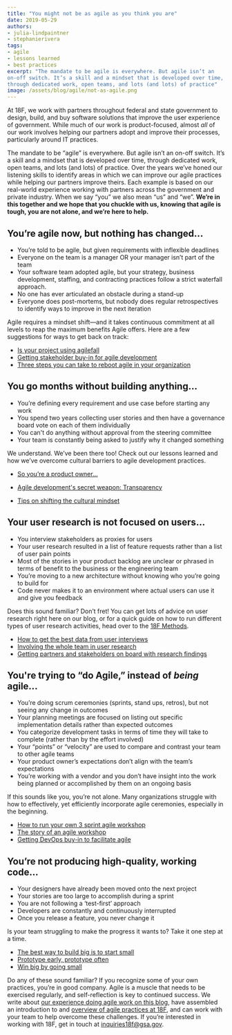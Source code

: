 ```yaml
---
title: "You might not be as agile as you think you are"
date: 2019-05-29
authors:
- julia-lindpaintner
- stephanierivera
tags:
- agile
- lessons learned
- best practices
excerpt: "The mandate to be agile is everywhere. But agile isn’t an
on-off switch. It’s a skill and a mindset that is developed over time,
through dedicated work, open teams, and lots (and lots) of practice"
image: /assets/blog/agile/not-as-agile.png
---
```


At 18F, we work with partners throughout federal and state government to
design, build, and buy software solutions that improve the user
experience of government. While much of our work is product-focused,
almost *all* of our work involves helping our partners adopt and improve
their processes, particularly around IT practices.

The mandate to be “agile” is everywhere. But agile isn’t an on-off
switch. It’s a skill and a mindset that is developed over time, through
dedicated work, open teams, and lots (and lots) of practice. Over the
years we’ve honed our listening skills to identify areas in which we can
improve our agile practices while helping our partners improve theirs.
Each example is based on our real-world experience working with partners
across the government and private industry. When we say “you” we also
mean “us” and “we”. **We’re in this together and we hope that you
chuckle with us, knowing that agile is tough, you are not alone, and
we’re here to help.**

## You’re agile now, but nothing has changed...

-   You’re told to be agile, but given requirements with inflexible deadlines
-   Everyone on the team is a manager OR your manager isn’t part of the team
-   Your software team adopted agile, but your strategy, business development, staffing, and contracting practices follow a strict waterfall approach.
-   No one has ever articulated an obstacle during a stand-up
-   Everyone does post-mortems, but nobody does regular retrospectives to identify ways to improve in the next iteration

Agile requires a mindset shift—and it takes continuous commitment at all
levels to reap the maximum benefits Agile offers. Here are a few
suggestions for ways to get back on track:

-   [Is your project using agilefall](https://18f.gsa.gov/2015/12/29/is-your-project-using-agilefall/)
-   [Getting stakeholder buy-in for agile development](https://18f.gsa.gov/2017/12/14/getting-stakeholder-buy-in-for-agile-development/)
-   [Three steps you can take to reboot agile in your organization](https://18f.gsa.gov/2016/10/25/three-small-steps-you-can-take-to-reboot-agile-in-your-organization/)

## You go months without building anything...

-   You’re defining every requirement and use case before starting any work
-   You spend two years collecting user stories and then have a governance board vote on each of them individually
-   You can't do anything without approval from the steering committee
-   Your team is constantly being asked to justify why it changed something

We understand. We’ve been there too! Check out our lessons learned and
how we’ve overcome cultural barriers to agile development practices.

-   [So you’re a product owner…](https://18f.gsa.gov/2018/04/17/so-youre-a-product-owner/)
-   [Agile development's secret weapon: Transparency](https://18f.gsa.gov/2015/04/24/agile-developments-secret-weapon-transparency/)

-   [Tips on shifting the cultural mindset](https://18f.gsa.gov/2018/06/14/ask-18f-how-to-shift-the-cultural-mindset-of-my-organization/)

## Your user research is not focused on users...

-   You interview stakeholders as proxies for users
-   Your user research resulted in a list of feature requests rather than a list of user pain points
-   Most of the stories in your product backlog are unclear or phrased in terms of benefit to the business or the engineering team
-   You’re moving to a new architecture without knowing who you’re going to build for
-   Code never makes it to an environment where actual users can use it and give you feedback

Does this sound familiar? Don’t fret! You can get lots of advice on user
research right here on our blog, or for a quick guide on how to run
different types of user research activities, head over to the [18F Methods](https://methods.18f.gov/).

-   [How to get the best data from user interviews](https://18f.gsa.gov/2016/02/09/tips-for-capturing-the-best-data-from-user-interviews/)
-   [Involving the whole team in user research](https://18f.gsa.gov/2016/08/16/what-happens-when-the-whole-team-joins-user-interviews/)
-   [Getting partners and stakeholders on board with research findings](https://18f.gsa.gov/2018/02/06/getting-partners-on-board-with-research-findings/)

## You're trying to “do Agile,” instead of *being* agile...

-   You’re doing scrum ceremonies (sprints, stand ups, retros), but not seeing any change in outcomes
-   Your planning meetings are focused on listing out specific implementation details rather than expected outcomes
-   You categorize development tasks in terms of time they will take to complete (rather than by the effort involved)
-   Your “points” or “velocity” are used to compare and contrast your team to other agile teams
-   Your product owner’s expectations don’t align with the team’s expectations
-   You’re working with a vendor and you don’t have insight into the work being planned or accomplished by them on an ongoing basis

If this sounds like you, you’re not alone. Many organizations struggle
with how to effectively, yet efficiently incorporate agile ceremonies,
especially in the beginning.

-   [How to run your own 3 sprint agile workshop](https://18f.gsa.gov/2014/10/21/how-to-run-your-own-3-sprint-agile-workshop/)
-   [The story of an agile workshop](https://18f.gsa.gov/2015/02/11/a-story-of-an-agile-workshop/)
-   [Getting DevOps buy-in to facilitate agile](https://18f.gsa.gov/2018/01/25/getting-devops-buy-in/)

## You’re not producing high-quality, working code...

-   Your designers have already been moved onto the next project
-   Your stories are too large to accomplish during a sprint
-   You are not following a ‘test-first’ approach
-   Developers are constantly and continuously interrupted
-   Once you release a feature, you never change it

Is your team struggling to make the progress it wants to? Take it one
step at a time.

-   [The best way to build big is to start small](https://18f.gsa.gov/2017/01/11/the-best-way-to-build-big-is-to-start-small/)
-   [Prototype early, prototype often](https://18f.gsa.gov/2016/06/14/prototype-early-prototype-often-lesson-from-the-data-act/)
-   [Win big by going small](https://18f.gsa.gov/2018/03/13/win-big-by-going-small/)

Do any of these sound familiar? If you recognize some of your own
practices, you’re in good company. Agile is a muscle that needs to be
exercised regularly, and self-reflection is key to continued success. We
write about [our experience doing agile work on this blog](https://18f.gsa.gov/tags/agile/), have assembled an introduction
to and [overview of agile practices at 18F](https://agile.18f.gov/agile-fundamentals/), and can work with your team to help overcome these challenges. If you’re interested in working with 18F, get in touch at
[inquiries18f@gsa.gov](mailto:inquries18f@gsa.gov).

